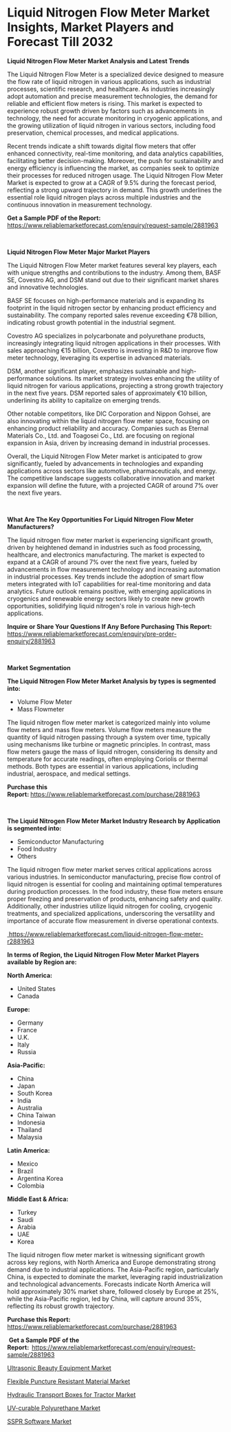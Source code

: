 <p><h1>Liquid Nitrogen Flow Meter Market Insights, Market Players and Forecast Till 2032</h1></p><p><strong>Liquid Nitrogen Flow Meter Market Analysis and Latest Trends</strong></p>
<p><p>The Liquid Nitrogen Flow Meter is a specialized device designed to measure the flow rate of liquid nitrogen in various applications, such as industrial processes, scientific research, and healthcare. As industries increasingly adopt automation and precise measurement technologies, the demand for reliable and efficient flow meters is rising. This market is expected to experience robust growth driven by factors such as advancements in technology, the need for accurate monitoring in cryogenic applications, and the growing utilization of liquid nitrogen in various sectors, including food preservation, chemical processes, and medical applications. </p><p>Recent trends indicate a shift towards digital flow meters that offer enhanced connectivity, real-time monitoring, and data analytics capabilities, facilitating better decision-making. Moreover, the push for sustainability and energy efficiency is influencing the market, as companies seek to optimize their processes for reduced nitrogen usage. The Liquid Nitrogen Flow Meter Market is expected to grow at a CAGR of 9.5% during the forecast period, reflecting a strong upward trajectory in demand. This growth underlines the essential role liquid nitrogen plays across multiple industries and the continuous innovation in measurement technology.</p></p>
<p><strong>Get a Sample PDF of the Report:&nbsp;</strong> <a href="https://www.reliablemarketforecast.com/enquiry/request-sample/2881963?utm_campaign=1885&utm_medium=2&utm_source=Github&utm_content=ia&utm_term=12032025&utm_id=liquid-nitrogen-flow-meter">https://www.reliablemarketforecast.com/enquiry/request-sample/2881963</a></p>
<p>&nbsp;</p>
<p><strong>Liquid Nitrogen Flow Meter Major Market Players</strong></p>
<p><p>The Liquid Nitrogen Flow Meter market features several key players, each with unique strengths and contributions to the industry. Among them, BASF SE, Covestro AG, and DSM stand out due to their significant market shares and innovative technologies. </p><p>BASF SE focuses on high-performance materials and is expanding its footprint in the liquid nitrogen sector by enhancing product efficiency and sustainability. The company reported sales revenue exceeding €78 billion, indicating robust growth potential in the industrial segment.</p><p>Covestro AG specializes in polycarbonate and polyurethane products, increasingly integrating liquid nitrogen applications in their processes. With sales approaching €15 billion, Covestro is investing in R&D to improve flow meter technology, leveraging its expertise in advanced materials.</p><p>DSM, another significant player, emphasizes sustainable and high-performance solutions. Its market strategy involves enhancing the utility of liquid nitrogen for various applications, projecting a strong growth trajectory in the next five years. DSM reported sales of approximately €10 billion, underlining its ability to capitalize on emerging trends.</p><p>Other notable competitors, like DIC Corporation and Nippon Gohsei, are also innovating within the liquid nitrogen flow meter space, focusing on enhancing product reliability and accuracy. Companies such as Eternal Materials Co., Ltd. and Toagosei Co., Ltd. are focusing on regional expansion in Asia, driven by increasing demand in industrial processes.</p><p>Overall, the Liquid Nitrogen Flow Meter market is anticipated to grow significantly, fueled by advancements in technologies and expanding applications across sectors like automotive, pharmaceuticals, and energy. The competitive landscape suggests collaborative innovation and market expansion will define the future, with a projected CAGR of around 7% over the next five years.</p></p>
<p>&nbsp;</p>
<p><strong>What Are The Key Opportunities For Liquid Nitrogen Flow Meter Manufacturers?</strong></p>
<p><p>The liquid nitrogen flow meter market is experiencing significant growth, driven by heightened demand in industries such as food processing, healthcare, and electronics manufacturing. The market is expected to expand at a CAGR of around 7% over the next five years, fueled by advancements in flow measurement technology and increasing automation in industrial processes. Key trends include the adoption of smart flow meters integrated with IoT capabilities for real-time monitoring and data analytics. Future outlook remains positive, with emerging applications in cryogenics and renewable energy sectors likely to create new growth opportunities, solidifying liquid nitrogen's role in various high-tech applications.</p></p>
<p><strong>Inquire or Share Your Questions If Any Before Purchasing This Report:</strong> <a href="https://www.reliablemarketforecast.com/enquiry/pre-order-enquiry/2881963?utm_campaign=1885&utm_medium=2&utm_source=Github&utm_content=ia&utm_term=12032025&utm_id=liquid-nitrogen-flow-meter">https://www.reliablemarketforecast.com/enquiry/pre-order-enquiry/2881963</a></p>
<p>&nbsp;</p>
<p><strong>Market Segmentation</strong></p>
<p><strong>The Liquid Nitrogen Flow Meter Market Analysis by types is segmented into:</strong></p>
<p><ul><li>Volume Flow Meter</li><li>Mass Flowmeter</li></ul></p>
<p><p>The liquid nitrogen flow meter market is categorized mainly into volume flow meters and mass flow meters. Volume flow meters measure the quantity of liquid nitrogen passing through a system over time, typically using mechanisms like turbine or magnetic principles. In contrast, mass flow meters gauge the mass of liquid nitrogen, considering its density and temperature for accurate readings, often employing Coriolis or thermal methods. Both types are essential in various applications, including industrial, aerospace, and medical settings.</p></p>
<p><strong>Purchase this Report:&nbsp;</strong><a href="https://www.reliablemarketforecast.com/purchase/2881963?utm_campaign=1885&utm_medium=2&utm_source=Github&utm_content=ia&utm_term=12032025&utm_id=liquid-nitrogen-flow-meter">https://www.reliablemarketforecast.com/purchase/2881963</a></p>
<p>&nbsp;</p>
<p><strong>The Liquid Nitrogen Flow Meter Market Industry Research by Application is segmented into:</strong></p>
<p><ul><li>Semiconductor Manufacturing</li><li>Food Industry</li><li>Others</li></ul></p>
<p><p>The liquid nitrogen flow meter market serves critical applications across various industries. In semiconductor manufacturing, precise flow control of liquid nitrogen is essential for cooling and maintaining optimal temperatures during production processes. In the food industry, these flow meters ensure proper freezing and preservation of products, enhancing safety and quality. Additionally, other industries utilize liquid nitrogen for cooling, cryogenic treatments, and specialized applications, underscoring the versatility and importance of accurate flow measurement in diverse operational contexts.</p></p>
<p><a href="https://www.reliablemarketforecast.com/liquid-nitrogen-flow-meter-r2881963?utm_campaign=1885&utm_medium=2&utm_source=Github&utm_content=ia&utm_term=12032025&utm_id=liquid-nitrogen-flow-meter">&nbsp;https://www.reliablemarketforecast.com/liquid-nitrogen-flow-meter-r2881963</a></p>
<p><strong>In terms of Region, the Liquid Nitrogen Flow Meter Market Players available by Region are:</strong></p>
<p>
    <p> <strong> North America: </strong>
        <ul>
            <li>United States</li>
            <li>Canada</li>
        </ul>
        </p> 
    <p> <strong> Europe: </strong>
        <ul>
            <li>Germany</li>
            <li>France</li>
            <li>U.K.</li>
            <li>Italy</li>
            <li>Russia</li>
        </ul>
        </p> 
    <p> <strong> Asia-Pacific: </strong>
        <ul>
            <li>China</li>
            <li>Japan</li>
            <li>South Korea</li>
            <li>India</li>
            <li>Australia</li>
            <li>China Taiwan</li>
            <li>Indonesia</li>
            <li>Thailand</li>
            <li>Malaysia</li>
        </ul>
        </p> 
    <p> <strong> Latin America: </strong>
        <ul>
            <li>Mexico</li>
            <li>Brazil</li>
            <li>Argentina Korea</li>
            <li>Colombia</li>
        </ul>
        </p> 
    <p> <strong> Middle East & Africa: </strong>
        <ul>
            <li>Turkey</li>
            <li>Saudi</li>
            <li>Arabia</li>
            <li>UAE</li>
            <li>Korea</li>
        </ul>
    </p>
    </p>
<p><p>The liquid nitrogen flow meter market is witnessing significant growth across key regions, with North America and Europe demonstrating strong demand due to industrial applications. The Asia-Pacific region, particularly China, is expected to dominate the market, leveraging rapid industrialization and technological advancements. Forecasts indicate North America will hold approximately 30% market share, followed closely by Europe at 25%, while the Asia-Pacific region, led by China, will capture around 35%, reflecting its robust growth trajectory.</p></p>
<p><strong>Purchase this Report: </strong><a href="https://www.reliablemarketforecast.com/purchase/2881963?utm_campaign=1885&utm_medium=2&utm_source=Github&utm_content=ia&utm_term=12032025&utm_id=liquid-nitrogen-flow-meter">https://www.reliablemarketforecast.com/purchase/2881963</a></p>
<p>&nbsp;<strong>Get a Sample PDF of the Report:&nbsp;&nbsp;</strong><a href="https://www.reliablemarketforecast.com/enquiry/request-sample/2881963?utm_campaign=1885&utm_medium=2&utm_source=Github&utm_content=ia&utm_term=12032025&utm_id=liquid-nitrogen-flow-meter">https://www.reliablemarketforecast.com/enquiry/request-sample/2881963</a></p>
<p><strong></strong></p>
<p><p><a href="https://github.com/daddskokenk4/Market-Research-Report-List-1/blob/main/ultrasonic-beauty-equipment-market.md?utm_campaign=1885&utm_medium=2&utm_source=Github&utm_content=ia&utm_term=12032025&utm_id=liquid-nitrogen-flow-meter">Ultrasonic Beauty Equipment Market</a></p><p><a href="https://github.com/kabotcaddoub/Market-Research-Report-List-1/blob/main/flexible-puncture-resistant-material-market.md?utm_campaign=1885&utm_medium=2&utm_source=Github&utm_content=ia&utm_term=12032025&utm_id=liquid-nitrogen-flow-meter">Flexible Puncture Resistant Material Market</a></p><p><a href="https://github.com/drevertevell/Market-Research-Report-List-1/blob/main/hydraulic-transport-boxes-for-tractor-market.md?utm_campaign=1885&utm_medium=2&utm_source=Github&utm_content=ia&utm_term=12032025&utm_id=liquid-nitrogen-flow-meter">Hydraulic Transport Boxes for Tractor Market</a></p><p><a href="https://github.com/duskodazzi34/Market-Research-Report-List-1/blob/main/uv-curable-polyurethane-market.md?utm_campaign=1885&utm_medium=2&utm_source=Github&utm_content=ia&utm_term=12032025&utm_id=liquid-nitrogen-flow-meter">UV-curable Polyurethane Market</a></p><p><a href="https://github.com/forttgoddym7/Market-Research-Report-List-1/blob/main/sspr-software-market.md?utm_campaign=1885&utm_medium=2&utm_source=Github&utm_content=ia&utm_term=12032025&utm_id=liquid-nitrogen-flow-meter">SSPR Software Market</a></p></p>